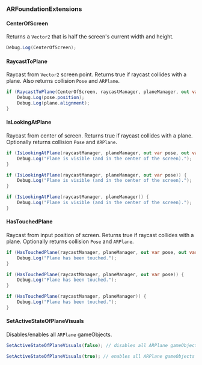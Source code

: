 ### ARFoundationExtensions

#### CenterOfScreen

Returns a `Vector2` that is half the screen's current width and height.

```csharp
Debug.Log(CenterOfScreen);
```

#### RaycastToPlane

Raycast from `Vector2` screen point. Returns true if raycast collides with a plane. Also returns collision `Pose` and `ARPlane`.

```csharp
if (RaycastToPlane(CenterOfScreen, raycastManager, planeManager, out var pose, out var plane)) {
    Debug.Log(pose.position);
    Debug.Log(plane.alignment);
}
```

#### IsLookingAtPlane

Raycast from center of screen. Returns true if raycast collides with a plane. Optionally returns collision `Pose` and `ARPlane`.

```csharp
if (IsLookingAtPlane(raycastManager, planeManager, out var pose, out var plane)) {
    Debug.Log("Plane is visible (and in the center of the screen).");
}
```

```csharp
if (IsLookingAtPlane(raycastManager, planeManager, out var pose)) {
    Debug.Log("Plane is visible (and in the center of the screen).");
}
```

```csharp
if (IsLookingAtPlane(raycastManager, planeManager)) {
    Debug.Log("Plane is visible (and in the center of the screen).");
}
```

#### HasTouchedPlane

Raycast from input position of screen. Returns true if raycast collides with a plane. Optionally returns collision `Pose` and `ARPlane`.

```csharp
if (HasTouchedPlane(raycastManager, planeManager, out var pose, out var plane)) {
    Debug.Log("Plane has been touched.");
}
```

```csharp
if (HasTouchedPlane(raycastManager, planeManager, out var pose)) {
    Debug.Log("Plane has been touched.");
}
```

```csharp
if (HasTouchedPlane(raycastManager, planeManager)) {
    Debug.Log("Plane has been touched.");
}
```

#### SetActiveStateOfPlaneVisuals

Disables/enables all `ARPlane` gameObjects.

```csharp
SetActiveStateOfPlaneVisuals(false); // disables all ARPlane gameObjects
```

```csharp
SetActiveStateOfPlaneVisuals(true); // enables all ARPlane gameObjects
```
